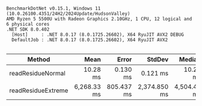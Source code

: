 ```

BenchmarkDotNet v0.15.1, Windows 11 (10.0.26100.4351/24H2/2024Update/HudsonValley)
AMD Ryzen 5 5500U with Radeon Graphics 2.10GHz, 1 CPU, 12 logical and 6 physical cores
.NET SDK 8.0.402
  [Host]     : .NET 8.0.17 (8.0.1725.26602), X64 RyuJIT AVX2 DEBUG
  DefaultJob : .NET 8.0.17 (8.0.1725.26602), X64 RyuJIT AVX2


```
| Method             | Mean        | Error      | StdDev       | Median      |
|------------------- |------------:|-----------:|-------------:|------------:|
| readResidueNormal  |    10.28 ms |   0.130 ms |     0.121 ms |    10.24 ms |
| readResidueExtreme | 6,268.33 ms | 805.437 ms | 2,374.850 ms | 4,504.45 ms |

